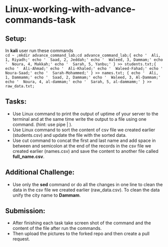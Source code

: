 # Linux-working-with-advance-commands-task

## Setup:

In **kali** user run these commands <br/>
`cd ~ ;mkdir advance_command_lab;cd advance_command_lab;{ echo '  Ali, 1, Riyadh;'
        echo '  Saad, 2, Jeddah;'
        echo '  Waleed, 3, Dammam;'
        echo '  Noura, 4, Makkah;'
        echo '  Sarah, 5, Yanbu;'
} >> students.txt;{ echo '  Ali-Ahmad;'
        echo '  Ali-Khaled;'
        echo '  Waleed-Fahad;'
        echo '  Noura-Saad;'
        echo '  Sarah-Mohammed;'
} >> names.txt; { echo '  Ali, 1, Dammamm;'
        echo '  Saad, 2, Dammam;'
        echo '  Waleed, 3, Al-Dammam;'
        echo '  Noura, 4, al-dammam;'
        echo '  Sarah, 5, al-dammamm;'
} >> raw_data.txt;`




## Tasks:

- Use Linux command to print the output of uptime of your server to the terminal and at the same time write the output to a file using one command. (hint: use pipe | ).
- Use Linux command to sort the content of csv file we created earlier (students.csv) and update the file with the sorted data.
- Use cut command to concat the first and last name and add space in between and semicolon at the end of the records in the csv file we created earlier (names.csv) and save the content to another file called **full_name.csv**.

## Additional Challenge:

- Use only the **sed** command or do all the changes in one line to clean the data in the csv file we created earlier (raw_data.csv). To clean the data unify the city name to **Dammam**.



## Submission:

- After finishing each task take screen shot of the command and the content of the file after run the commands.
- Then upload the pictures to the forked repo and then create a pull request.
